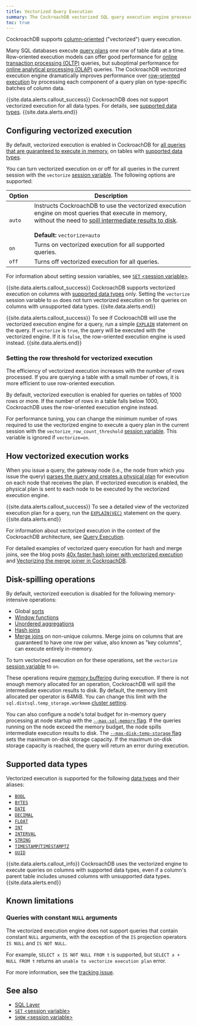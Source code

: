 ```yaml
---
title: Vectorized Query Execution
summary: The CockroachDB vectorized SQL query execution engine processes query plans using a column-oriented model to improve performance.
toc: true
---
```


CockroachDB supports [column-oriented](https://en.wikipedia.org/wiki/Column-oriented_DBMS#Column-oriented_systems) ("vectorized") query execution.

Many SQL databases execute [query plans](https://en.wikipedia.org/wiki/Query_plan) one row of table data at a time. Row-oriented execution models can offer good performance for [online transaction processing (OLTP)](https://en.wikipedia.org/wiki/Online_transaction_processing) queries, but suboptimal performance for [online analytical processing (OLAP)](https://en.wikipedia.org/wiki/Online_analytical_processing) queries. The CockroachDB vectorized execution engine dramatically improves performance over [row-oriented execution](https://en.wikipedia.org/wiki/Column-oriented_DBMS#Row-oriented_systems) by processing each component of a query plan on type-specific batches of column data.

{{site.data.alerts.callout_success}}
CockroachDB does not support vectorized execution for all data types. For details, see [supported data types](#supported-data-types).
{{site.data.alerts.end}}

## Configuring vectorized execution

By default, vectorized execution is enabled in CockroachDB for [all queries that are guaranteed to execute in memory](#disk-spilling-operations), on tables with [supported data types](#supported-data-types).

You can turn vectorized execution on or off for all queries in the current session with the `vectorize` [session variable](set-vars.html). The following options are supported:

Option    | Description
----------|------------
`auto` | Instructs CockroachDB to use the vectorized execution engine on most queries that execute in memory, without the need to [spill intermediate results to disk](#disk-spilling-operations).<br><br>**Default:** `vectorize=auto`
`on`   | Turns on vectorized execution for all supported queries.
`off`  | Turns off vectorized execution for all queries.

For information about setting session variables, see [`SET` &lt;session variable&gt;](set-vars.html).

{{site.data.alerts.callout_success}}
CockroachDB supports vectorized execution on columns with [supported data types](#supported-data-types) only. Setting the `vectorize` session variable to `on` does not turn vectorized execution on for queries on columns with unsupported data types.
{{site.data.alerts.end}}

{{site.data.alerts.callout_success}}
To see if CockroachDB will use the vectorized execution engine for a query, run a simple [`EXPLAIN`](explain.html) statement on the query. If `vectorize` is `true`, the query will be executed with the vectorized engine. If it is `false`, the row-oriented execution engine is used instead.
{{site.data.alerts.end}}

### Setting the row threshold for vectorized execution

The efficiency of vectorized execution increases with the number of rows processed. If you are querying a table with a small number of rows, it is more efficient to use row-oriented execution.

By default, vectorized execution is enabled for queries on tables of 1000 rows or more. If the number of rows in a table falls below 1000, CockroachDB uses the row-oriented execution engine instead.

For performance tuning, you can change the minimum number of rows required to use the vectorized engine to execute a query plan in the current session with the `vectorize_row_count_threshold` [session variable](set-vars.html). This variable is ignored if `vectorize=on`.

## How vectorized execution works

When you issue a query, the gateway node (i.e., the node from which you issue the query) [parses the query and creates a physical plan](architecture/sql-layer.html#sql-parser-planner-executor) for execution on each node that receives the plan. If vectorized execution is enabled, the physical plan is sent to each node to be executed by the vectorized execution engine.

{{site.data.alerts.callout_success}}
To see a detailed view of the vectorized execution plan for a query, run the [`EXPLAIN(VEC)`](explain.html#vec-option) statement on the query.
{{site.data.alerts.end}}

For information about vectorized execution in the context of the CockroachDB architecture, see [Query Execution](architecture/sql-layer.html#query-execution).

For detailed examples of vectorized query execution for hash and merge joins, see the blog posts [40x faster hash joiner with vectorized execution](https://www.cockroachlabs.com/blog/vectorized-hash-joiner/) and [Vectorizing the merge joiner in CockroachDB](https://www.cockroachlabs.com/blog/vectorizing-the-merge-joiner-in-cockroachdb/).

## Disk-spilling operations

By default, vectorized execution is disabled for the following memory-intensive operations:

- Global [sorts](query-order.html)
- [Window functions](window-functions.html)
- [Unordered aggregations](query-order.html#processing-order-during-aggregations)
- [Hash joins](joins.html#hash-joins)
- [Merge joins](joins.html#merge-joins) on non-unique columns. Merge joins on columns that are guaranteed to have one row per value, also known as "key columns", can execute entirely in-memory.

To turn vectorized execution on for these operations, set the `vectorize` [session variable](set-vars.html) to `on`.

These operations require [memory buffering](https://en.wikipedia.org/wiki/Data_buffer) during execution. If there is not enough memory allocated for an operation, CockroachDB will spill the intermediate execution results to disk. By default, the memory limit allocated per operator is 64MiB. You can change this limit with the `sql.distsql.temp_storage.workmem` [cluster setting](cluster-settings.html).

You can also configure a node's total budget for in-memory query processing at node startup with the [`--max-sql-memory` flag](cockroach-start.html#general). If the queries running on the node exceed the memory budget, the node spills intermediate execution results to disk. The [`--max-disk-temp-storage` flag](cockroach-start.html#general) sets the maximum on-disk storage capacity. If the maximum on-disk storage capacity is reached, the query will return an error during execution.

## Supported data types

Vectorized execution is supported for the following [data types](data-types.html) and their aliases:

- [`BOOL`](bool.html)
- [`BYTES`](bytes.html)
- [`DATE`](date.html)
- [`DECIMAL`](decimal.html)
- [`FLOAT`](float.html)
- [`INT`](int.html)
- [`INTERVAL`](interval.html)
- [`STRING`](string.html)
- [`TIMESTAMP`/`TIMESTAMPTZ`](timestamp.html)
- [`UUID`](uuid.html)

{{site.data.alerts.callout_info}}
CockroachDB uses the vectorized engine to execute queries on columns with supported data types, even if a column's parent table includes unused columns with unsupported data types.
{{site.data.alerts.end}}

## Known limitations

### Queries with constant `NULL` arguments

The vectorized execution engine does not support queries that contain constant `NULL` arguments, with the exception of the `IS` projection operators `IS NULL` and `IS NOT NULL`.

For example, `SELECT x IS NOT NULL FROM t` is supported, but `SELECT x + NULL FROM t` returns an `unable to vectorize execution plan` error.

For more information, see the [tracking issue](https://github.com/cockroachdb/cockroach/issues/41001).


## See also

- [SQL Layer](architecture/sql-layer.html)
- [`SET` &lt;session variable&gt;](set-vars.html)
- [`SHOW` &lt;session variable&gt;](show-vars.html)
